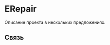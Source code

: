 <!-- <p align="center">
      <img src="https://img.freepik.com/free-vector/bird-colorful-logo-gradient-vector_343694-1365.jpg" width="726">
</p> -->

# ERepair

Описание проекта в нескольких предложениях.

<!-- ## Аутентификация

В этом разделе вы найдете информацию о регистрации и авторизации.

![Фотография]()
[Видеоролик](ссылка_на_видео)

## Основной экран

На главном экране вашего проекта доступны три подраздела: "Дом", "Цены" и "Карта".

### Дом

В этом разделе вы найдете описание функциональности связанной с "Домом".

![Фотография](ссылка_на_фото)
[Видеоролик](ссылка_на_видео)

### Цены

В этом разделе вы найдете описание функциональности связанной с "Ценами".

![Фотография](ссылка_на_фото)
[Видеоролик](ссылка_на_видео)

### Карта

В этом разделе вы найдете описание функциональности связанной с "Картой".

![Фотография](ссылка_на_фото)
[Видеоролик](ссылка_на_видео) -->


## Связь

<!-- Укажите, как связаться с вами или вашей командой в случае возникновения вопросов или проблем с проектом. Укажите адрес электронной почты, ссылки на социальные сети или другие способы связи. -->
